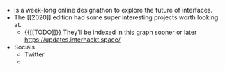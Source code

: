 - is a week-long online designathon to explore the future of interfaces. 
- The [[2020]] edition had some super interesting projects worth looking at. 
    - {{[[TODO]]}} They'll be indexed in this graph sooner or later https://updates.interhackt.space/
- Socials
    - Twitter
    - 
